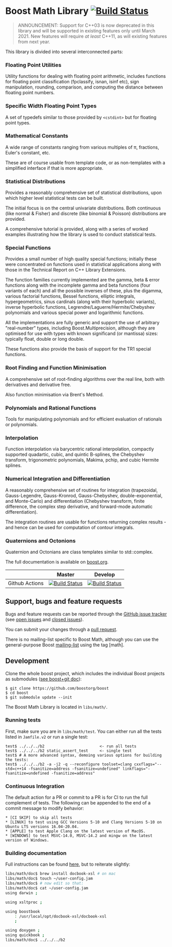 Boost Math Library [![Build Status](https://github.com/boostorg/math/workflows/CI/badge.svg?branch=develop)](https://github.com/boostorg/math/actions)
==================

>ANNOUNCEMENT: Support for C++03 is now deprecated in this library and will be supported in existing features
>only until March 2021.  New features will require *at least* C++11, as will existing features from next year.

This library is divided into several interconnected parts:

### Floating Point Utilities

Utility functions for dealing with floating point arithmetic, includes functions for floating point classification (fpclassify, isnan, isinf etc), sign manipulation, rounding, comparison, and computing the distance between floating point numbers.

### Specific Width Floating Point Types

A set of typedefs similar to those provided by `<cstdint>` but for floating point types.

### Mathematical Constants

A wide range of constants ranging from various multiples of π, fractions, Euler's constant, etc.

These are of course usable from template code, or as non-templates with a simplified interface if that is more appropriate.

### Statistical Distributions

Provides a reasonably comprehensive set of statistical distributions, upon which higher level statistical tests can be built.

The initial focus is on the central univariate distributions. Both continuous (like normal & Fisher) and discrete (like binomial & Poisson) distributions are provided.

A comprehensive tutorial is provided, along with a series of worked examples illustrating how the library is used to conduct statistical tests.

### Special Functions

Provides a small number of high quality special functions; initially these were concentrated on functions used in statistical applications along with those in the Technical Report on C++ Library Extensions.

The function families currently implemented are the gamma, beta & error functions along with the incomplete gamma and beta functions (four variants of each) and all the possible inverses of these, plus the digamma, various factorial functions, Bessel functions, elliptic integrals, hypergeometrics, sinus cardinals (along with their hyperbolic variants), inverse hyperbolic functions, Legrendre/Laguerre/Hermite/Chebyshev polynomials and various special power and logarithmic functions.

All the implementations are fully generic and support the use of arbitrary "real-number" types, including Boost.Multiprecision, although they are optimised for use with types with known significand (or mantissa) sizes: typically float, double or long double.

These functions also provide the basis of support for the TR1 special functions.

### Root Finding and Function Minimisation

A comprehensive set of root-finding algorithms over the real line, both with derivatives and derivative free.

Also function minimisation via Brent's Method.

### Polynomials and Rational Functions

Tools for manipulating polynomials and for efficient evaluation of rationals or polynomials.

### Interpolation

Function interpolation via barycentric rational interpolation, compactly supported quadartic, cubic, and quintic B-splines, the Chebyshev transform, trigonometric polynomials, Makima, pchip, and cubic Hermite splines.

### Numerical Integration and Differentiation

A reasonably comprehensive set of routines for integration (trapezoidal, Gauss-Legendre, Gauss-Kronrod, Gauss-Chebyshev, double-exponential, and Monte-Carlo) and differentiation (Chebyshev transform, finite difference, the complex step derivative, and forward-mode automatic differentiation).

The integration routines are usable for functions returning complex results - and hence can be used for computation of  contour integrals.

### Quaternions and Octonions

Quaternion and Octonians are class templates similar to std::complex.

The full documentation is available on [boost.org](http://www.boost.org/doc/libs/release/libs/math).

|                  |  Master  |   Develop   |
|------------------|----------|-------------|
| Github Actions | [![Build Status](https://github.com/boostorg/math/workflows/CI/badge.svg?branch=master)](https://github.com/boostorg/math/actions) | [![Build Status](https://github.com/boostorg/math/workflows/CI/badge.svg?branch=develop)](https://github.com/boostorg/math/actions)



## Support, bugs and feature requests ##

Bugs and feature requests can be reported through the [GitHub issue tracker](https://github.com/boostorg/math/issues)
(see [open issues](https://github.com/boostorg/math/issues) and
[closed issues](https://github.com/boostorg/math/issues?utf8=%E2%9C%93&q=is%3Aissue+is%3Aclosed)).

You can submit your changes through a [pull request](https://github.com/boostorg/math/pulls).

There is no mailing-list specific to Boost Math, although you can use the general-purpose Boost [mailing-list](http://lists.boost.org/mailman/listinfo.cgi/boost-users) using the tag [math].


## Development ##

Clone the whole boost project, which includes the individual Boost projects as submodules ([see boost+git doc](https://github.com/boostorg/boost/wiki/Getting-Started)):

    $ git clone https://github.com/boostorg/boost
    $ cd boost
    $ git submodule update --init

The Boost Math Library is located in `libs/math/`.

### Running tests ###
First, make sure you are in `libs/math/test`.
You can either run all the tests listed in `Jamfile.v2` or run a single test:

    test$ ../../../b2                        <- run all tests
    test$ ../../../b2 static_assert_test     <- single test
    test$ # A more advanced syntax, demoing various options for building the tests:
    test$ ../../../b2 -a -j2 -q --reconfigure toolset=clang cxxflags="--std=c++14 -fsanitize=address -fsanitize=undefined" linkflags="-fsanitize=undefined -fsanitize=address"

### Continuous Integration ###
The default action for a PR or commit to a PR is for CI to run the full complement of tests. The following can be appended to the end of a commit message to modify behavior:

    * [CI SKIP] to skip all tests
    * [LINUX] to test using GCC Versions 5-10 and Clang Versions 5-10 on Ubuntu LTS versions 16.04-20.04.
    * [APPLE] to test Apple Clang on the latest version of MacOS.
    * [WINDOWS] to test MSVC-14.0, MSVC-14.2 and mingw on the latest version of Windows.
     
### Building documentation ###

Full instructions can be found [here](https://svn.boost.org/trac10/wiki/BoostDocs/GettingStarted), but to reiterate slightly:

```bash
libs/math/doc$ brew install docbook-xsl # on mac
libs/math/doc$ touch ~/user-config.jam
libs/math/doc$ # now edit so that:
libs/math/doc$ cat ~/user-config.jam
using darwin ;

using xsltproc ;

using boostbook
    : /usr/local/opt/docbook-xsl/docbook-xsl
    ;

using doxygen ;
using quickbook ;
libs/math/doc$ ../../../b2
```
